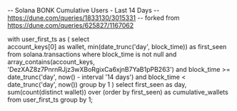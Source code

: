 -- Solana BONK Cumulative Users - Last 14 Days
-- https://dune.com/queries/1833130/3015331
-- forked from https://dune.com/queries/625827/1167062

with user_first_ts as 
(
    select     
        account_keys[0] as wallet,
        min(date_trunc('day', block_time)) as first_seen
    from solana.transactions
    where block_time is not null
    and array_contains(account_keys, 'DezXAZ8z7PnrnRJjz3wXBoRgixCa6xjnB7YaB1pPB263')
    and block_time >= date_trunc('day', now() - interval '14 days') 
    and block_time <  date_trunc('day', now())
    group by 1
) 
select 
  first_seen as day,
  sum(count(distinct wallet)) over (order by first_seen) as cumulative_wallets
from user_first_ts
group by 1;
